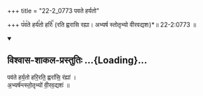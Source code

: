 +++
title = "22-2_0773 पवते हर्यतो"

+++
प꣡व꣢ते हर्य꣣तो हरिः꣢꣯ (रति ह्वरासि रह्या। अभ्यर्ष स्तोतृभ्यो वीरवद्यशः)*॥ 22-2:0773 ॥

<div class="js_include" newlevelforh1="2" title="विश्वास-शाकल-प्रस्तुतिः" unfilled url="/vedAH_Rk/shAkalam/saMhitA/vishvAsa-prastutiH/09/106/13_pavate_haryato.md">
<details open><summary><h2>विश्वास-शाकल-प्रस्तुतिः ...{Loading}...</h2></summary>


पव॑ते हर्य॒तो हरि॒रति॒ ह्वरां॑सि॒ रंह्या॑ ।  
अ॒भ्यर्ष॑न्त्स्तो॒तृभ्यो॑ वी॒रव॒द्यशः॑ ॥

</details>
</div>